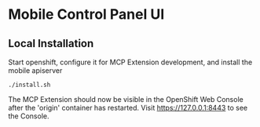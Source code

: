 # Mobile Control Panel UI


## Local Installation

Start openshift, configure it for MCP Extension development, and install the mobile apiserver

```
./install.sh
```

The MCP Extension should now be visible in the OpenShift Web Console after the 'origin' container has restarted.
Visit https://127.0.0.1:8443 to see the Console.
